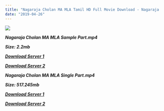 ```yaml
---
title: "Nagaraja Cholan MA MLA Tamil HD Full Movie Download - Nagaraja Cholan MA MLA Tamil HD Movie Download"
date: "2019-04-26"
---
```


![](https://images.moviebuff.com/fd889885-0850-4970-96f3-2276e7ad214f?w=1000)

**_Nagaraja Cholan MA MLA Sample Part.mp4_**

**_Size: 2.2mb_**

**_[Download Server 1](http://p1.wetransfer.vip/files/Tamil{2c088f659142c0283fde3b45bf50b63be20aae7f704a2f0bf67686df6392cb2e}20Movies/Tamil{2c088f659142c0283fde3b45bf50b63be20aae7f704a2f0bf67686df6392cb2e}20Recent{2c088f659142c0283fde3b45bf50b63be20aae7f704a2f0bf67686df6392cb2e}20Movies/Nagaraja{2c088f659142c0283fde3b45bf50b63be20aae7f704a2f0bf67686df6392cb2e}20Cholan{2c088f659142c0283fde3b45bf50b63be20aae7f704a2f0bf67686df6392cb2e}20MA{2c088f659142c0283fde3b45bf50b63be20aae7f704a2f0bf67686df6392cb2e}20MLA{2c088f659142c0283fde3b45bf50b63be20aae7f704a2f0bf67686df6392cb2e}20(2013)/Nagaraja{2c088f659142c0283fde3b45bf50b63be20aae7f704a2f0bf67686df6392cb2e}20Cholan{2c088f659142c0283fde3b45bf50b63be20aae7f704a2f0bf67686df6392cb2e}20MA{2c088f659142c0283fde3b45bf50b63be20aae7f704a2f0bf67686df6392cb2e}20MLA/Nagaraja{2c088f659142c0283fde3b45bf50b63be20aae7f704a2f0bf67686df6392cb2e}20Cholan{2c088f659142c0283fde3b45bf50b63be20aae7f704a2f0bf67686df6392cb2e}20MA{2c088f659142c0283fde3b45bf50b63be20aae7f704a2f0bf67686df6392cb2e}20MLA{2c088f659142c0283fde3b45bf50b63be20aae7f704a2f0bf67686df6392cb2e}20(2013){2c088f659142c0283fde3b45bf50b63be20aae7f704a2f0bf67686df6392cb2e}20Sample{2c088f659142c0283fde3b45bf50b63be20aae7f704a2f0bf67686df6392cb2e}20(640x360).mp4)_**

**_[Download Server 2](http://p1.wetransfer.vip/files/Tamil{2c088f659142c0283fde3b45bf50b63be20aae7f704a2f0bf67686df6392cb2e}20Movies/Tamil{2c088f659142c0283fde3b45bf50b63be20aae7f704a2f0bf67686df6392cb2e}20Recent{2c088f659142c0283fde3b45bf50b63be20aae7f704a2f0bf67686df6392cb2e}20Movies/Nagaraja{2c088f659142c0283fde3b45bf50b63be20aae7f704a2f0bf67686df6392cb2e}20Cholan{2c088f659142c0283fde3b45bf50b63be20aae7f704a2f0bf67686df6392cb2e}20MA{2c088f659142c0283fde3b45bf50b63be20aae7f704a2f0bf67686df6392cb2e}20MLA{2c088f659142c0283fde3b45bf50b63be20aae7f704a2f0bf67686df6392cb2e}20(2013)/Nagaraja{2c088f659142c0283fde3b45bf50b63be20aae7f704a2f0bf67686df6392cb2e}20Cholan{2c088f659142c0283fde3b45bf50b63be20aae7f704a2f0bf67686df6392cb2e}20MA{2c088f659142c0283fde3b45bf50b63be20aae7f704a2f0bf67686df6392cb2e}20MLA/Nagaraja{2c088f659142c0283fde3b45bf50b63be20aae7f704a2f0bf67686df6392cb2e}20Cholan{2c088f659142c0283fde3b45bf50b63be20aae7f704a2f0bf67686df6392cb2e}20MA{2c088f659142c0283fde3b45bf50b63be20aae7f704a2f0bf67686df6392cb2e}20MLA{2c088f659142c0283fde3b45bf50b63be20aae7f704a2f0bf67686df6392cb2e}20(2013){2c088f659142c0283fde3b45bf50b63be20aae7f704a2f0bf67686df6392cb2e}20Sample{2c088f659142c0283fde3b45bf50b63be20aae7f704a2f0bf67686df6392cb2e}20(640x360).mp4)_**

**_Nagaraja Cholan MA MLA Single Part.mp4_**

**_Size: 517.245mb_**

**_[Download Server 1](http://p1.wetransfer.vip/files/Tamil{2c088f659142c0283fde3b45bf50b63be20aae7f704a2f0bf67686df6392cb2e}20Movies/Tamil{2c088f659142c0283fde3b45bf50b63be20aae7f704a2f0bf67686df6392cb2e}20Recent{2c088f659142c0283fde3b45bf50b63be20aae7f704a2f0bf67686df6392cb2e}20Movies/Nagaraja{2c088f659142c0283fde3b45bf50b63be20aae7f704a2f0bf67686df6392cb2e}20Cholan{2c088f659142c0283fde3b45bf50b63be20aae7f704a2f0bf67686df6392cb2e}20MA{2c088f659142c0283fde3b45bf50b63be20aae7f704a2f0bf67686df6392cb2e}20MLA{2c088f659142c0283fde3b45bf50b63be20aae7f704a2f0bf67686df6392cb2e}20(2013)/Nagaraja{2c088f659142c0283fde3b45bf50b63be20aae7f704a2f0bf67686df6392cb2e}20Cholan{2c088f659142c0283fde3b45bf50b63be20aae7f704a2f0bf67686df6392cb2e}20MA{2c088f659142c0283fde3b45bf50b63be20aae7f704a2f0bf67686df6392cb2e}20MLA/Nagaraja{2c088f659142c0283fde3b45bf50b63be20aae7f704a2f0bf67686df6392cb2e}20Cholan{2c088f659142c0283fde3b45bf50b63be20aae7f704a2f0bf67686df6392cb2e}20MA{2c088f659142c0283fde3b45bf50b63be20aae7f704a2f0bf67686df6392cb2e}20MLA{2c088f659142c0283fde3b45bf50b63be20aae7f704a2f0bf67686df6392cb2e}20(2013){2c088f659142c0283fde3b45bf50b63be20aae7f704a2f0bf67686df6392cb2e}20Single{2c088f659142c0283fde3b45bf50b63be20aae7f704a2f0bf67686df6392cb2e}20Part{2c088f659142c0283fde3b45bf50b63be20aae7f704a2f0bf67686df6392cb2e}20(640x360).mp4)_**

**_[Download Server 2](http://p1.wetransfer.vip/files/Tamil{2c088f659142c0283fde3b45bf50b63be20aae7f704a2f0bf67686df6392cb2e}20Movies/Tamil{2c088f659142c0283fde3b45bf50b63be20aae7f704a2f0bf67686df6392cb2e}20Recent{2c088f659142c0283fde3b45bf50b63be20aae7f704a2f0bf67686df6392cb2e}20Movies/Nagaraja{2c088f659142c0283fde3b45bf50b63be20aae7f704a2f0bf67686df6392cb2e}20Cholan{2c088f659142c0283fde3b45bf50b63be20aae7f704a2f0bf67686df6392cb2e}20MA{2c088f659142c0283fde3b45bf50b63be20aae7f704a2f0bf67686df6392cb2e}20MLA{2c088f659142c0283fde3b45bf50b63be20aae7f704a2f0bf67686df6392cb2e}20(2013)/Nagaraja{2c088f659142c0283fde3b45bf50b63be20aae7f704a2f0bf67686df6392cb2e}20Cholan{2c088f659142c0283fde3b45bf50b63be20aae7f704a2f0bf67686df6392cb2e}20MA{2c088f659142c0283fde3b45bf50b63be20aae7f704a2f0bf67686df6392cb2e}20MLA/Nagaraja{2c088f659142c0283fde3b45bf50b63be20aae7f704a2f0bf67686df6392cb2e}20Cholan{2c088f659142c0283fde3b45bf50b63be20aae7f704a2f0bf67686df6392cb2e}20MA{2c088f659142c0283fde3b45bf50b63be20aae7f704a2f0bf67686df6392cb2e}20MLA{2c088f659142c0283fde3b45bf50b63be20aae7f704a2f0bf67686df6392cb2e}20(2013){2c088f659142c0283fde3b45bf50b63be20aae7f704a2f0bf67686df6392cb2e}20Single{2c088f659142c0283fde3b45bf50b63be20aae7f704a2f0bf67686df6392cb2e}20Part{2c088f659142c0283fde3b45bf50b63be20aae7f704a2f0bf67686df6392cb2e}20(640x360).mp4)_**
